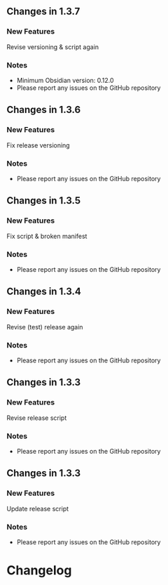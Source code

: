 ## Changes in 1.3.7

### New Features
Revise versioning & script again
### Notes
- Minimum Obsidian version: 0.12.0
- Please report any issues on the GitHub repository 
## Changes in 1.3.6

### New Features
Fix release versioning
### Notes
- Please report any issues on the GitHub repository 
## Changes in 1.3.5

### New Features
Fix script & broken manifest
### Notes
- Please report any issues on the GitHub repository 
## Changes in 1.3.4

### New Features
Revise (test) release again
### Notes
- Please report any issues on the GitHub repository 
## Changes in 1.3.3

### New Features
Revise release script
### Notes
- Please report any issues on the GitHub repository 
## Changes in 1.3.3

### New Features
Update release script

### Notes
- Please report any issues on the GitHub repository 
# Changelog
